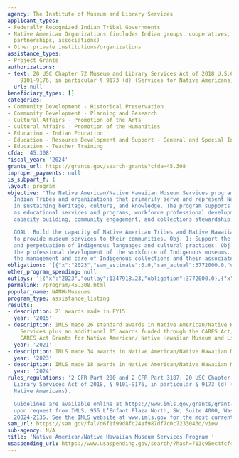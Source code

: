 ```yaml
---
agency: The Institute of Museum and Library Services
applicant_types:
- Federally Recognized Indian Tribal Governments
- Native American Organizations (includes Indian groups, cooperatives, corporations,
  partnerships, associations)
- Other private institutions/organizations
assistance_types:
- Project Grants
authorizations:
- text: 20 USC Chapter 72 Museum and Library Services Act of 2018 U.S.C. &sect; §
    9101-9176, in particular § 9173 (d) (Services for Native Americans).
  url: null
beneficiary_types: []
categories:
- Community Development - Historical Preservation
- Community Development - Planning and Research
- Cultural Affairs - Promotion of the Arts
- Cultural Affairs - Promotion of the Humanities
- Education - Indian Education
- Education - Resource Development and Support - General and Special Interest Organizations
- Education - Teacher Training
cfda: '45.308'
fiscal_year: '2024'
grants_url: https://grants.gov/search-grants?cfda=45.308
improper_payments: null
is_subpart_f: 1
layout: program
objective: 'The Native American/Native Hawaiian Museum Services program (NANH) supports
  Indian Tribes and organizations that primarily serve and represent Native Hawaiians
  in sustaining heritage, culture, and knowledge. The program supports projects such
  as educational services and programs, workforce professional development, organizational
  capacity building, community engagement, and collections stewardship.

  GOAL: Build the capacity of Native American Tribes and Native Hawaiian organizations
  to provide museum services to their communities. Obj. 1: Support the preservation
  and perpetuation of Indigenous languages and cultural practices. Obj. 2: Support
  the professional development of the workforce of Indigenous museums. Obj. 3: Support
  the management and care of Indigenous collections and their associated documentation.'
obligations: '[{"x":"2023","sam_estimate":0.0,"sam_actual":3772000.0,"usa_spending_actual":3561834.32},{"x":"2024","sam_estimate":0.0,"sam_actual":3772000.0,"usa_spending_actual":3536081.08},{"x":"2025","sam_estimate":0.0,"sam_actual":3772000.0,"usa_spending_actual":-32401.75}]'
other_program_spending: null
outlays: '[{"x":"2023","outlay":1347918.23,"obligation":3772000.0},{"x":"2024","outlay":51077.65,"obligation":3772000.0},{"x":"2025","outlay":0.0,"obligation":0.0}]'
permalink: /program/45.308.html
popular_name: NANH-Museums
program_type: assistance_listing
results:
- description: 21 awards made in FY15.
  year: '2015'
- description: IMLS made 26 standard awards in Native American/Native Hawaiian Museum
    Services plus an additional 15 awards funded through the CARES Act, designated
    CARES Act Grants for Native American/ Native Hawaiian Museum and Library Services.
  year: '2021'
- description: IMLS made 34 awards in Native American/Native Hawaiian Museum Services.
  year: '2023'
- description: IMLS made 18 awards in Native American/Native Hawaiian Museum Services.
  year: '2024'
rules_regulations: '2 CFR Part 200 and 2 CFR Part 3187. 20 USC Chapter 72 Museum and
  Library Services Act of 2018, § 9101-9176, in particular § 9173 (d) (Services for
  Native Americans).

  Guidelines are available online at https://www.imls.gov/grants/grant-programs or
  upon request from IMLS, 955 L’Enfant Plaza North, SW, Suite 4000, Washington DC
  20024-2135. See the IMLS website at www.imls.gov for the most current program information.'
sam_url: https://sam.gov/fal/d6f1f99d8fc24af987df7c0c7233043d/view
sub-agency: N/A
title: 'Native American/Native Hawaiian Museum Services Program '
usaspending_url: https://www.usaspending.gov/search/?hash=713c95ec4fcf4f80d7805cb12d1ba2b3
---
```

